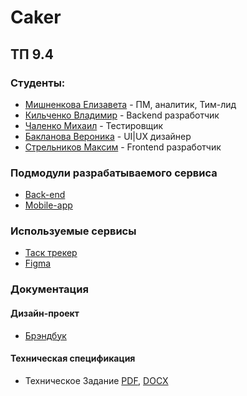 # Caker

## ТП 9.4

### Студенты:
- [Мишненкова Елизавета](https://github.com/venlesN) - ПМ, аналитик, Тим-лид
- [Кильченко Владимир](https://github.com/ralencode) - Backend разработчик
- [Чаленко Михаил](https://github.com/Mivankir) - Тестировщик
- [Бакланова Вероника](https://github.com/Alex-Sing-bit) - UI|UX дизайнер
- [Стрельников Максим](https://github.com/MaksimStrelnikov) - Frontend разработчик

### Подмодули разрабатываемого сервиса
- [Back-end](https://github.com/MaksimStrelnikov/backend-9.4)
- [Mobile-app](https://github.com/MaksimStrelnikov/mobileApp-9.4)

### Используемые сервисы
- [Таск трекер](https://tracker.yandex.ru/pages/projects/1)
- [Figma](https://www.figma.com/design/RawKKCWpsSWZ3x9qSwJ6tr/PT-main?node-id=4221-5227&t=HYgxnD48BTPlmllP-0)

### Документация
####   Дизайн-проект
  -   [Брэндбук](https://github.com/MaksimStrelnikov/tp-9.4/blob/main/Документация/Дизайн-проект/Брэндбук.pptx)
####   Техническая спецификация
  -   Техническое Задание [PDF](https://github.com/MaksimStrelnikov/tp-9.4/blob/main/Документация/Техническая%20спецификация/Техническое%20Задание.pdf), [DOCX](https://github.com/MaksimStrelnikov/tp-9.4/blob/main/Документация/Техническая%20спецификация/Техническое%20задание.docx)


